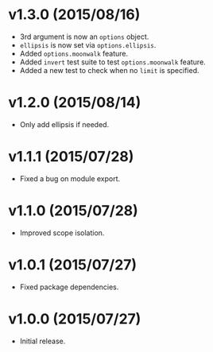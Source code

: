 # v1.3.0 (2015/08/16)

* 3rd argument is now an `options` object.
* `ellipsis` is now set via `options.ellipsis`.
* Added `options.moonwalk` feature.
* Added `invert` test suite to test `options.moonwalk` feature.
* Added a new test to check when no `limit` is specified.

# v1.2.0 (2015/08/14)

* Only add ellipsis if needed.

# v1.1.1 (2015/07/28)

* Fixed a bug on module export.

# v1.1.0 (2015/07/28)

* Improved scope isolation.

# v1.0.1 (2015/07/27)

* Fixed package dependencies.

# v1.0.0 (2015/07/27)

* Initial release.
